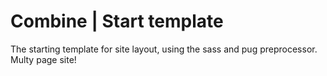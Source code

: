 # Combine | Start template

The starting template for site layout, using the sass and pug preprocessor. Multy page site!